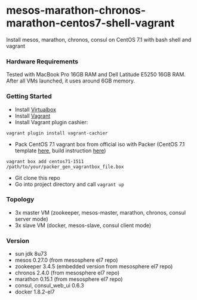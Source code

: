 mesos-marathon-chronos-marathon-centos7-shell-vagrant
=====================================================

Install mesos, marathon, chronos, consul on CentOS 7.1 with bash shell and vagrant

### Hardware Requirements
Tested with MacBook Pro 16GB RAM and Dell Latitude E5250 16GB RAM. After all VMs launched, it uses around 6GB memory.

### Getting Started

* Install [Virtualbox](https://www.virtualbox.org/wiki/Downloads)
* Install [Vagrant](https://www.vagrantup.com/downloads.html)
* Install Vagrant plugin cashier:
````
vagrant plugin install vagrant-cachier
````
* Pack CentOS 7.1 vagrant box from official iso with Packer (CentOS 7.1 template [here](https://github.com/shiguredo/packer-templates), build instruction [here](https://www.packer.io/intro/getting-started/build-image.html))
````
vagrant box add centos71-1511 /path/to/your/packer_gen_vagrantbox_file.box
````
* Git clone this repo
* Go into project directory and call ````vagrant up````

### Topology

* 3x master VM (zookeeper, mesos-master, marathon, chronos, consul server mode)
* 3x slave VM (docker, mesos-slave, consul client mode)

### Version
* sun jdk 8u73
* mesos 0.27.0 (from mesosphere el7 repo)
* zookeeper 3.4.5 (embedded version from mesosphere el7 repo)
* chronos 2.4.0 (from mesosphere el7 repo)
* marathon 0.15.1 (from mesosphere el7 repo)
* consul, consul_web_ui 0.6.3
* docker 1.8.2-el7

